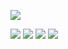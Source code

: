 ![](https://github-profile-summary-cards.vercel.app/api/cards/profile-details?username=zackbradys&theme=2077)

![](https://github-profile-summary-cards.vercel.app/api/cards/repos-per-language?username=zackbradys&theme=2077)
![](https://github-profile-summary-cards.vercel.app/api/cards/stats?username=zackbradys&theme=2077)
![](https://github-profile-summary-cards.vercel.app/api/cards/most-commit-language?username=zackbradys&theme=2077)
![](https://github-profile-summary-cards.vercel.app/api/cards/productive-time?username=zackbradys&theme=2077&utcOffset=-5)
